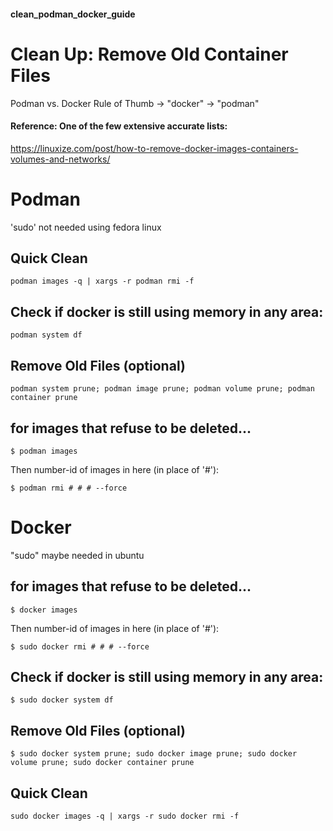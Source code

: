 #### clean_podman_docker_guide

# Clean Up: Remove Old Container Files

Podman vs. Docker Rule of Thumb -> "docker" -> "podman" 

#### Reference: One of the few extensive accurate lists:
https://linuxize.com/post/how-to-remove-docker-images-containers-volumes-and-networks/


# Podman
'sudo' not needed using fedora linux

## Quick Clean
```
podman images -q | xargs -r podman rmi -f
```

## Check if docker is still using memory in any area:
```
podman system df
```

## Remove Old Files (optional)
```
podman system prune; podman image prune; podman volume prune; podman container prune
```

## for images that refuse to be deleted...
```
$ podman images
```
Then number-id of images in here (in place of '#'):
```
$ podman rmi # # # --force 
```





# Docker 
"sudo" maybe needed in ubuntu


## for images that refuse to be deleted...
```
$ docker images
```
Then number-id of images in here (in place of '#'):
```
$ sudo docker rmi # # # --force 
```

## Check if docker is still using memory in any area:
```
$ sudo docker system df
```

## Remove Old Files (optional)
```
$ sudo docker system prune; sudo docker image prune; sudo docker volume prune; sudo docker container prune
```

## Quick Clean
```
sudo docker images -q | xargs -r sudo docker rmi -f
```
